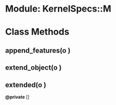 # Module: KernelSpecs::M
    



# Class Methods
## append_features(o ) [](#method-c-append_features)
## extend_object(o ) [](#method-c-extend_object)
## extended(o ) [](#method-c-extended)
**@private** [] 


